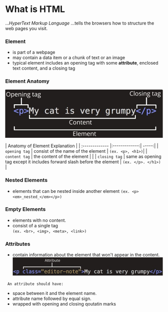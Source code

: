 # What is HTML

..._HyperText Markup Language_ 
...tells the browsers how to structure the web pages you visit.

### Element 
- is part of a webpage
- may contain a data item or a chunk of text or an image
- typical element includes an opening tag with some **attribute**, enclosed text content, and a closing tag

### Element Anatomy
![Element Anatomy](/HTML/html_img/anatomy_element.jpg)



| Anatomy of Element Explanation |
| :------------- |:-------------:| -----:|
| `opening tag`     | consist of the name of the element | `(ex. <p>, <h1>)`|
| `content tag`     | the content of the element      |    |
| `closing tag` | same as opening tag except it includes forward slash before the element      |    ` (ex. </p>. </h1>) ` |


### Nested Elements
- elements that can be nested inside another element 
`(ex. <p><em>_nested_</em></p>) `
### Empty Elements
- elements with no content.
- consist of a single tag  
` (ex. <br>, <img>, <meta>, <link>) `

### Attributes
- contain information about the element that won't appear in the content.
![attribute image](/HTML/html_img/anatome_attribute.jpg)

` An attribute should have:`
- space between it and the element name. 
- attribute name followed by equal sign.
- wrapped with opening and closing qoutatin marks 
